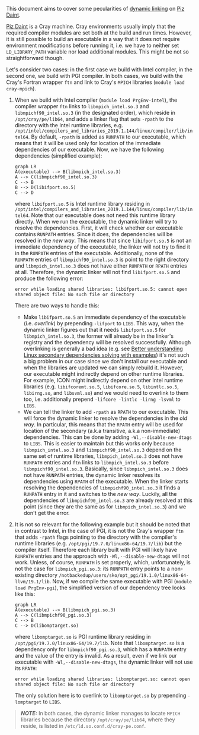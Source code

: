 <!--
This file is written using Markdown language, which might make it difficult to
read it in a plain text editor. Please, visit ICON project page on DKRZ GitLab
(https://gitlab.dkrz.de/icon/icon/-/tree/master/config/cscs) to see this file
rendered or use a Markdown viewer of your choice
(https://www.google.com/search?q=markdown+viewer).
-->

This document aims to cover some pecularities of
[dynamic linking](../../README.md#dynamic-libraries) on
[Piz Daint](https://www.cscs.ch/computers/piz-daint/).

[Piz Daint](https://www.cscs.ch/computers/piz-daint/) is a Cray machine. Cray
environments usually imply that the required compiler modules are set both at
the build and run times. However, it is still possible to build an executable in
a way that it does not require environment modifications before running it, i.e.
we have to neither set `LD_LIBRARY_PATH` variable nor load additional modules.
This might be not so straightforward though.

Let's consider two cases: in the first case we build with Intel compiler, in the
second one, we build with PGI compiler. In both cases, we build with the Cray's
Fortran wrapper `ftn` and link to Cray's `MPICH` libraries
(`module load cray-mpich`).

1. When we build with Intel compiler (`module load PrgEnv-intel`), the compiler
wrapper `ftn` links to `libmpich_intel.so.3` and `libmpichf90_intel.so.3` (in
the designated order), which reside in `/opt/cray/pe/lib64`, and adds a linker
flag that sets `-rpath` to the directory with the Intel runtime libraries,
e.g. `/opt/intel/compilers_and_libraries_2019.1.144/linux/compiler/lib/intel64`.
By default, `-rpath` is added as `RUNPATH` to our executable, which means that
it will be used only for location of the immediate dependencies of our
executable. Now, we have the following dependencies (simplified example):
    ```mermaid
    graph LR
    A(executable) --> B(libmpich_intel.so.3)
    A --> C(libmpichf90_intel.so.3)
    C --> B
    B --> D(libifport.so.5)
    C --> D
    ```
    where `libifport.so.5` is Intel runtime library residing in
`/opt/intel/compilers_and_libraries_2019.1.144/linux/compiler/lib/intel64`. Note
that our executable does not need this runtime library directly. When we run
the executable, the dynamic linker will try to resolve the dependencies. First,
it will check whether our executable contains `RUNPATH` entries. Since it does,
the dependencies will be resolved in the *new way*. This means that since
`libifport.so.5` is not an immediate dependency of the executable, the linker
will not try to find it in the `RUNPATH` entries of the executable.
Additionally, none of the `RUNPATH` entries of `libmpichf90_intel.so.3` is point
to the right directory and `libmpich_intel.so.3` does not have either `RUNPATH`
or `RPATH` entries at all. Therefore, the dynamic linker will not find
`libifport.so.5` and produce the following error:
    ```
    error while loading shared libraries: libifport.so.5: cannot open shared object file: No such file or directory
    ```
    There are two ways to handle this:
    *  Make `libifport.so.5` an immediate dependency of the executable (i.e.
*overlink*) by prepending `-lifport` to `LIBS`. This way, when the dynamic
linker figures out that it needs `libifport.so.5` for `libmpich_intel.so.3`, the
former will already be in the linker's registry and the dependency will be
resolved successfully. Although overlinking is generally a bad idea (e.g. see
[Better understanding Linux secondary dependencies solving with examples](http://www.kaizou.org/2015/01/linux-libraries.html))
it's not such a big problem in our case since we don't install our executable
and when the libraries are updated we can simply rebuild it. However, our
executable might indirectly depend on other runtime libraries. For example,
ICON might indirectly depend on other Intel runtime libraries (e.g.
`libifcoremt.so.5`, `libifcore.so.5`, `libintlc.so.5`, `libirng.so`, and
`libsvml.so`) and we would need to overlink to them too, i.e. additionally
prepend `-lifcore -lintlc -lirng -lsvml` to `LIBS`.
    * We can tell the linker to add `-rpath` as `RPATH` to our executable. This
will force the dynamic linker to resolve the dependencies in the *old way*. In
particular, this means that the `RPATH` entry will be used for location of the
secondary (a.k.a transitive, a.k.a non-immediate) dependencies. This can be done
by adding `-Wl,--disable-new-dtags` to `LIBS`. This is easier to maintain but
this works only because `libmpich_intel.so.3` and `libmpichf90_intel.so.3`
depend on the same set of runtime libraries, `libmpich_intel.so.3` does not have
`RUNPATH` entries and `ftn` links to `libmpich_intel.so.3` before
`libmpichf90_intel.so.3`. Basically, since `libmpich_intel.so.3` does not have
`RUNPATH` entries, the dynamic linker resolves its dependencies using `RPATH` of
the executable. When the linker starts resolving the dependencies of
`libmpichf90_intel.so.3` it finds a `RUNPATH` entry in it and switches to the
*new way*. Luckily, all the dependencies of `libmpichf90_intel.so.3` are already
resolved at this point (since they are the same as for `libmpich_intel.so.3`)
and we don't get the error.

2. It is not so relevant for the following example but it should be noted that
in contrast to Intel, in the case of PGI, it is not the Cray's wrapper `ftn`
that adds `-rpath` flags pointing to the directory with the compiler's runtime
libraries (e.g. `/opt/pgi/19.7.0/linux86-64/19.7/lib`) but the compiler itself.
Therefore each library built with PGI will likely have `RUNPATH` entries and the
approach with `-Wl,--disable-new-dtags` will not work. Unless, of course,
`RUNPATH` is set properly, which, unfortunately, is not the case for
`libmpich_pgi.so.3`: its `RUNPATH` entry points to a non-existing directory
`/notbackedup/users/sko/opt_pgi/19.1.0/linux86-64-llvm/19.1/lib`. Now, if we
compile the same executable with PGI (`module load PrgEnv-pgi`), the simplified
version of our dependency tree looks like this:
    ```mermaid
    graph LR
    A(executable) --> B(libmpich_pgi.so.3)
    A --> C(libmpichf90_pgi.so.3)
    C --> B
    C --> D(libomptarget.so)
    ```
    where `libomptarget.so` is PGI runtime library residing in
`/opt/pgi/19.7.0/linux86-64/19.7/lib`. Note that `libomptarget.so` is a
dependency only for `libmpichf90_pgi.so.3`, which has a `RUNPATH` entry and the
value of the entry is invalid. As a result, even if we link our executable with
`-Wl,--disable-new-dtags`, the dynamic linker will not use its `RPATH`:
    ```
    error while loading shared libraries: libomptarget.so: cannot open shared object file: No such file or directory
    ```
    The only solution here is to overlink to `libomptarget.so` by prepending
`-lomptarget` to `LIBS`.


> **_NOTE:_** In both cases, the dynamic linker manages to locate `MPICH`
libraries because the directory `/opt/cray/pe/lib64`, where they reside, is
listed in `/etc/ld.so.conf.d/cray-pe.conf`.